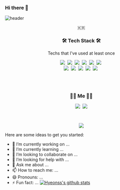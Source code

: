 ### Hi there 👋

![header](https://capsule-render.vercel.app/api?type=soft&color=auto&height=150&section=header&text=Hyeonseong%20Jeon&fontSize=70&animation=twinkling)

<p align="center">🇰🇷 </p>

<h3 align="center">🛠 Tech Stack 🛠</h3>

<p align="center"> Techs that I've used at least once </p>

<p align="center">
  <img src="https://img.shields.io/badge/HTML-1572B6?style=flat-square&logo=html5&logoColor=white"/></a>&nbsp 
  <img src="https://img.shields.io/badge/CSS-1572B6?style=flat-square&logo=css3&logoColor=white"/></a>&nbsp 
  <img src="https://img.shields.io/badge/Javascript-ffb13b?style=flat-square&logo=javascript&logoColor=white"/></a>&nbsp 
  <img src="https://img.shields.io/badge/C++-00599C?style=flat-square&logo=C%2B%2B&logoColor=white"/></a>&nbsp 
  <img src="https://img.shields.io/badge/Python-3766AB?style=flat-square&logo=Python&logoColor=white"/></a>&nbsp 
  <img src="https://img.shields.io/badge/Java-007396?style=flat-square&logo=Java&logoColor=white"/></a>&nbsp
  <br>
  <img src="https://img.shields.io/badge/NestJS-6DB33F?style=flat-square&logo=NestJS&logoColor=white"/></a>&nbsp 
  <img src="https://img.shields.io/badge/Express-6DB33F?style=flat-square&logo=Express&logoColor=white"/></a>&nbsp 
  <img src="https://img.shields.io/badge/Django-092E20?style=flat-square&logo=Django&logoColor=white"/></a>&nbsp 
  <img src="https://img.shields.io/badge/Mysql-E6B91E?style=flat-square&logo=MySql&logoColor=white"/></a>&nbsp 
  <img src="https://img.shields.io/badge/aws-333664?style=flat-square&logo=amazon-aws&logoColor=white"/></a>&nbsp 
</p>

<br><br>
<h3 align="center"> 🧑‍💻 Me 🧑‍💻 </h3>
<p align="center">
  <a href="https://www.notion.so/hyeonss/682cbdabc6df40e1a2edae7d2ab27d17" target="_blank"><img src="https://img.shields.io/badge/Tech%20Note-11B48A?style=flat-square&logo=Vimeo&logoColor=white"/></a>&nbsp
  <a href="mailto:hyeonss0417@gmail.com"><img src="https://img.shields.io/badge/Gmail-d14836?style=flat-square&logo=Gmail&logoColor=white&link=hyeonss0417@gmail.com"/></a>
</p>
<br>

<p align="center">
  <a href="https://hits.seeyoufarm.com"><img src="https://hits.seeyoufarm.com/api/count/incr/badge.svg?url=https://github.com/skyoun97&count_bg=%23ED6DA3&title_bg=%2386757E&icon=github.svg&icon_color=%23E1DEDE&title=hits&edge_flat=false"/></a>
</p>




Here are some ideas to get you started:

- 🔭 I’m currently working on ...
- 🌱 I’m currently learning ...
- 👯 I’m looking to collaborate on ...
- 🤔 I’m looking for help with ...
- 💬 Ask me about ...
- 📫 How to reach me: ...
- 😄 Pronouns: ...
- ⚡ Fun fact: ...
[![Hyeonss's github stats](https://github-readme-stats.vercel.app/api?username=skyoun97&show_icons=true&theme=dracula)](https://github.com/anuraghazra/github-readme-stats)

